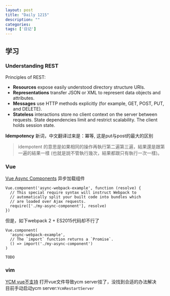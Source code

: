 ```yaml
---
layout: post
title: "Daily 1215"
description: ""
categories: 
tags: ['日记']
---
```

 

## 学习


### Understanding REST 
Principles of REST:
- __Resources__ expose easily understood directory structure URIs.  
- __Representations__ transfer JSON or XML to represent data objects and attributes.  
- __Messages__ use HTTP methods explicitly (for example, GET, POST, PUT, and DELETE).  
- __Stateless__ interactions store no client context on the server between requests. State dependencies limit and restrict scalability. The client holds session state.

__Idempotency__ 新词，中文翻译过来是：冪等, 这是put与post的最大的区别  
> idempotent 的意思是如果相同的操作再執行第二遍第三遍，結果還是跟第一遍的結果一樣 (也就是說不管執行幾次，結果都跟只有執行一次一樣)。



### Vue 

[Vue Async Components](https://vuejs.org/v2/guide/components.html#Async-Components) 异步加载组件  
```
Vue.component('async-webpack-example', function (resolve) {
  // This special require syntax will instruct Webpack to
  // automatically split your built code into bundles which
  // are loaded over Ajax requests.
  require(['./my-async-component'], resolve)
})
```
但是，如下webpack 2 + ES2015代码却不行了
```
Vue.component(
  'async-webpack-example',
  // The `import` function returns a `Promise`.
  () => import('./my-async-component')
)
```
`TODO` 


### vim

[YCM vue不支持](https://github.com/Valloric/YouCompleteMe#full-installation-guide) 打开vue文件导致ycm server挂了，没找到合适的办法解决  
目前手动启动ycm server:`YcmRestartServer`  

